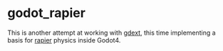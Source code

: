# godot_rapier

This is another attempt at working with [gdext](https://github.com/godot-rust/gdext/tree/master), this time implementing a basis for [rapier](https://rapier.rs/) physics inside Godot4.